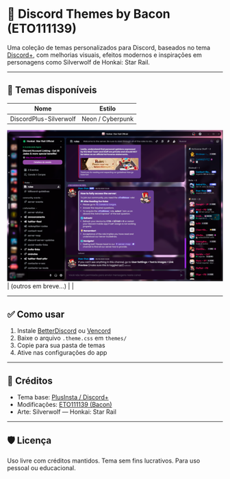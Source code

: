 # 🎨 Discord Themes by Bacon (ETO111139)

Uma coleção de temas personalizados para Discord, baseados no tema [Discord+](https://github.com/PlusInsta/discord-plus), com melhorias visuais, efeitos modernos e inspirações em personagens como Silverwolf de Honkai: Star Rail.

---

## 📁 Temas disponíveis

| Nome                           | Estilo             |
|--------------------------------|--------------------|
| DiscordPlus-Silverwolf        | Neon / Cyberpunk   |
![Preview](themes/silverwolf-preview.png)
| (outros em breve...)          |                    |

---

## ✅ Como usar

1. Instale [BetterDiscord](https://betterdiscord.app/) ou [Vencord](https://vencord.dev/)
2. Baixe o arquivo `.theme.css` em `themes/`
3. Copie para sua pasta de temas
4. Ative nas configurações do app

---

## 📎 Créditos

- Tema base: [PlusInsta / Discord+](https://github.com/PlusInsta/discord-plus)
- Modificações: [ETO111139 (Bacon)](https://github.com/ETO111139)
- Arte: Silverwolf — Honkai: Star Rail

---

## 🛡️ Licença

Uso livre com créditos mantidos. Tema sem fins lucrativos. Para uso pessoal ou educacional.
